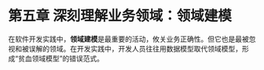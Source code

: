 # 第五章 深刻理解业务领域：领域建模

在软件开发实践中，**领域建模**是最重要的活动，攸关业务正确性。但它也是最被忽视和被误解的领域。在开发实践中，开发人员往往用数据模型取代领域模型，形成“贫血领域模型”的错误范式。
